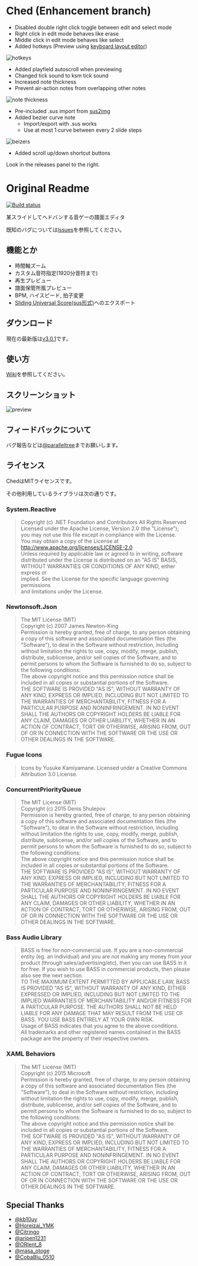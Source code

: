 # Ched (Enhancement branch)

- Disabled double right click toggle between edit and select mode
- Right click in edit mode behaves like erase
- Middle click in edit mode behaves like select
- Added hotkeys (Preview using [keyboard layout editor](http://www.keyboard-layout-editor.com/))

![hotkeys](./resources/keyboard-layout.png)

- Added playfield autoscroll when previewing
- Changed tick sound to ksm tick sound
- Increased note thickness
- Prevent air-action notes from overlapping other notes

![note thickness](./resources/note-thickness.png)

- Pre-included .sus import from [sus2img](https://github.com/paralleltree/sus2img)
- Added bezier curve note
  - Import/export with .sus works
  - Use at most 1 curve between every 2 slide steps

![beizers](./resources/beizers.png)

- Added scroll up/down shortcut buttons

Look in the releases panel to the right.

# Original Readme

[![Build status](https://ci.appveyor.com/api/projects/status/pq1lght43m7ytlv1?svg=true)](https://ci.appveyor.com/project/paralleltree/ched)

某スライドしてヘドバンする音ゲーの譜面エディタ

既知のバグについては[Issues](https://github.com/paralleltree/Ched/issues)を参照してください。

## 機能とか

  * 時間軸ズーム
  * カスタム音符指定(1920分音符まで)
  * 再生プレビュー
  * 譜面保管所風プレビュー
  * BPM, ハイスピード, 拍子変更
  * [Sliding Universal Score(sus形式)](https://gist.github.com/kb10uy/c171c175ba913dc40a73c6ce69da9859)へのエクスポート

## ダウンロード

現在の最新版は[v3.0.1](https://github.com/paralleltree/Ched/releases)です。

## 使い方

[Wiki](https://github.com/paralleltree/Ched/wiki)を参照してください。

## スクリーンショット

![preview](https://user-images.githubusercontent.com/7324519/36943885-93922e32-1fd4-11e8-9042-688d36288a03.png)

## フィードバックについて
バグ報告などは[@paralleltree](https://twitter.com/paralleltree)までお願いします。

## ライセンス
ChedはMITライセンスです。

その他利用しているライブラリは次の通りです。

### System.Reactive
> Copyright (c) .NET Foundation and Contributors All Rights Reserved  
Licensed under the Apache License, Version 2.0 (the "License");  
you may not use this file except in compliance with the License.  
You may obtain a copy of the License at  
http://www.apache.org/licenses/LICENSE-2.0  
Unless required by applicable law or agreed to in writing, software  
distributed under the License is distributed on an "AS IS" BASIS,  
WITHOUT WARRANTIES OR CONDITIONS OF ANY KIND, either express or  
implied. See the License for the specific language governing permissions  
and limitations under the License.

### Newtonsoft.Json
> The MIT License (MIT)  
Copyright (c) 2007 James Newton-King  
Permission is hereby granted, free of charge, to any person obtaining a copy of this software and associated documentation files (the "Software"), to deal in the Software without restriction, including without limitation the rights to use, copy, modify, merge, publish, distribute, sublicense, and/or sell copies of the Software, and to permit persons to whom the Software is furnished to do so, subject to the following conditions:  
The above copyright notice and this permission notice shall be included in all copies or substantial portions of the Software.  
THE SOFTWARE IS PROVIDED "AS IS", WITHOUT WARRANTY OF ANY KIND, EXPRESS OR IMPLIED, INCLUDING BUT NOT LIMITED TO THE WARRANTIES OF MERCHANTABILITY, FITNESS FOR A PARTICULAR PURPOSE AND NONINFRINGEMENT. IN NO EVENT SHALL THE AUTHORS OR COPYRIGHT HOLDERS BE LIABLE FOR ANY CLAIM, DAMAGES OR OTHER LIABILITY, WHETHER IN AN ACTION OF CONTRACT, TORT OR OTHERWISE, ARISING FROM, OUT OF OR IN CONNECTION WITH THE SOFTWARE OR THE USE OR OTHER DEALINGS IN THE SOFTWARE.

### Fugue Icons
> Icons by Yusuke Kamiyamane. Licensed under a Creative Commons Attribution 3.0 License.

### ConcurrentPriorityQueue
> The MIT License (MIT)  
Copyright (c) 2015 Denis Shulepov  
Permission is hereby granted, free of charge, to any person obtaining a copy of this software and associated documentation files (the "Software"), to deal in the Software without restriction, including without limitation the rights to use, copy, modify, merge, publish, distribute, sublicense, and/or sell copies of the Software, and to permit persons to whom the Software is furnished to do so, subject to the following conditions:  
The above copyright notice and this permission notice shall be included in all copies or substantial portions of the Software.  
THE SOFTWARE IS PROVIDED "AS IS", WITHOUT WARRANTY OF ANY KIND, EXPRESS OR IMPLIED, INCLUDING BUT NOT LIMITED TO THE WARRANTIES OF MERCHANTABILITY, FITNESS FOR A PARTICULAR PURPOSE AND NONINFRINGEMENT. IN NO EVENT SHALL THE AUTHORS OR COPYRIGHT HOLDERS BE LIABLE FOR ANY CLAIM, DAMAGES OR OTHER LIABILITY, WHETHER IN AN ACTION OF CONTRACT, TORT OR OTHERWISE, ARISING FROM, OUT OF OR IN CONNECTION WITH THE SOFTWARE OR THE USE OR OTHER DEALINGS IN THE SOFTWARE.

### Bass Audio Library
> BASS is free for non-commercial use. If you are a non-commercial entity
(eg. an individual) and you are not making any money from your product
(through sales/advertising/etc), then you can use BASS in it for free.
If you wish to use BASS in commercial products, then please also see the
next section.  
TO THE MAXIMUM EXTENT PERMITTED BY APPLICABLE LAW, BASS IS PROVIDED
"AS IS", WITHOUT WARRANTY OF ANY KIND, EITHER EXPRESSED OR IMPLIED,
INCLUDING BUT NOT LIMITED TO THE IMPLIED WARRANTIES OF MERCHANTABILITY
AND/OR FITNESS FOR A PARTICULAR PURPOSE. THE AUTHORS SHALL NOT BE HELD
LIABLE FOR ANY DAMAGE THAT MAY RESULT FROM THE USE OF BASS. YOU USE
BASS ENTIRELY AT YOUR OWN RISK.  
Usage of BASS indicates that you agree to the above conditions.  
All trademarks and other registered names contained in the BASS  
package are the property of their respective owners.

### XAML Behaviors

> The MIT License (MIT)  
Copyright (c) 2015 Microsoft  
Permission is hereby granted, free of charge, to any person obtaining a copy
of this software and associated documentation files (the "Software"), to deal
in the Software without restriction, including without limitation the rights
to use, copy, modify, merge, publish, distribute, sublicense, and/or sell
copies of the Software, and to permit persons to whom the Software is
furnished to do so, subject to the following conditions:  
The above copyright notice and this permission notice shall be included in all
copies or substantial portions of the Software.  
THE SOFTWARE IS PROVIDED "AS IS", WITHOUT WARRANTY OF ANY KIND, EXPRESS OR
IMPLIED, INCLUDING BUT NOT LIMITED TO THE WARRANTIES OF MERCHANTABILITY,
FITNESS FOR A PARTICULAR PURPOSE AND NONINFRINGEMENT. IN NO EVENT SHALL THE
AUTHORS OR COPYRIGHT HOLDERS BE LIABLE FOR ANY CLAIM, DAMAGES OR OTHER
LIABILITY, WHETHER IN AN ACTION OF CONTRACT, TORT OR OTHERWISE, ARISING FROM,
OUT OF OR IN CONNECTION WITH THE SOFTWARE OR THE USE OR OTHER DEALINGS IN THE
SOFTWARE.

## Special Thanks
  * [@kb10uy](https://twitter.com/kb10uy)
  * [@Horeizai_YMK](https://twitter.com/Horeizai_YMK)
  * [@Citringo](https://github.com/Citringo)
  * [@aripen1231](https://twitter.com/aripen1231)
  * [@ORIent_8](https://twitter.com/ORIent_8)
  * [@masa_otoge](https://twitter.com/masa_otoge)
  * [@CobaBlu_0510](https://twitter.com/CobaBlu_0510)
